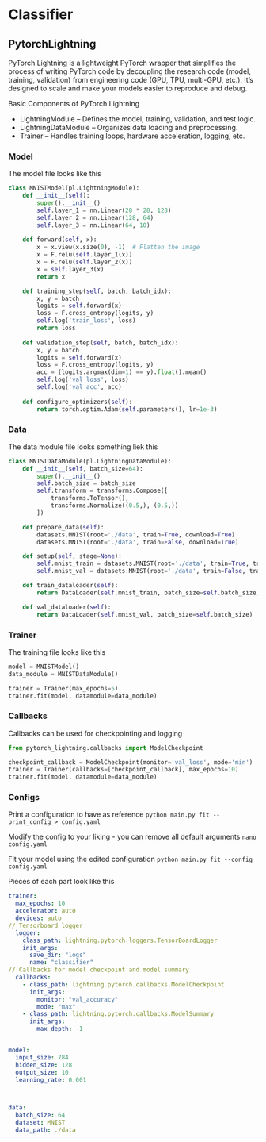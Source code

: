 # Classifier




## PytorchLightning

PyTorch Lightning is a lightweight PyTorch wrapper that simplifies the process of writing PyTorch code by decoupling the research code (model, training, validation) from engineering code (GPU, TPU, multi-GPU, etc.). It’s designed to scale and make your models easier to reproduce and debug.

Basic Components of PyTorch Lightning
* LightningModule – Defines the model, training, validation, and test logic.
* LightningDataModule – Organizes data loading and preprocessing.
* Trainer – Handles training loops, hardware acceleration, logging, etc.


### Model
The model file looks like this

```python
class MNISTModel(pl.LightningModule):
    def __init__(self):
        super().__init__()
        self.layer_1 = nn.Linear(28 * 28, 128)
        self.layer_2 = nn.Linear(128, 64)
        self.layer_3 = nn.Linear(64, 10)
    
    def forward(self, x):
        x = x.view(x.size(0), -1)  # Flatten the image
        x = F.relu(self.layer_1(x))
        x = F.relu(self.layer_2(x))
        x = self.layer_3(x)
        return x

    def training_step(self, batch, batch_idx):
        x, y = batch
        logits = self.forward(x)
        loss = F.cross_entropy(logits, y)
        self.log('train_loss', loss)
        return loss
    
    def validation_step(self, batch, batch_idx):
        x, y = batch
        logits = self.forward(x)
        loss = F.cross_entropy(logits, y)
        acc = (logits.argmax(dim=1) == y).float().mean()
        self.log('val_loss', loss)
        self.log('val_acc', acc)
    
    def configure_optimizers(self):
        return torch.optim.Adam(self.parameters(), lr=1e-3)
```
        
        
### Data
The data module file looks something liek this

```python
class MNISTDataModule(pl.LightningDataModule):
    def __init__(self, batch_size=64):
        super().__init__()
        self.batch_size = batch_size
        self.transform = transforms.Compose([
            transforms.ToTensor(),
            transforms.Normalize((0.5,), (0.5,))
        ])

    def prepare_data(self):
        datasets.MNIST(root='./data', train=True, download=True)
        datasets.MNIST(root='./data', train=False, download=True)

    def setup(self, stage=None):
        self.mnist_train = datasets.MNIST(root='./data', train=True, transform=self.transform)
        self.mnist_val = datasets.MNIST(root='./data', train=False, transform=self.transform)

    def train_dataloader(self):
        return DataLoader(self.mnist_train, batch_size=self.batch_size, shuffle=True)

    def val_dataloader(self):
        return DataLoader(self.mnist_val, batch_size=self.batch_size)
```


### Trainer
The training file looks like this

```python
model = MNISTModel()
data_module = MNISTDataModule()

trainer = Trainer(max_epochs=5)
trainer.fit(model, datamodule=data_module)
```

### Callbacks

Callbacks can be used for checkpointing and logging

```python
from pytorch_lightning.callbacks import ModelCheckpoint

checkpoint_callback = ModelCheckpoint(monitor='val_loss', mode='min')
trainer = Trainer(callbacks=[checkpoint_callback], max_epochs=10)
trainer.fit(model, datamodule=data_module)
```



### Configs

Print a configuration to have as reference
`python main.py fit --print_config > config.yaml`

Modify the config to your liking - you can remove all default arguments
`nano config.yaml`

Fit your model using the edited configuration
`python main.py fit --config config.yaml`



Pieces of each part look like this
```yaml
trainer:
  max_epochs: 10
  accelerator: auto
  devices: auto
// Tensorboard logger
  logger: 
    class_path: lightning.pytorch.loggers.TensorBoardLogger
    init_args:
      save_dir: "logs"
      name: "classifier"
// Callbacks for model checkpoint and model summary
  callbacks:
    - class_path: lightning.pytorch.callbacks.ModelCheckpoint
      init_args:
        monitor: "val_accuracy"
        mode: "max"
    - class_path: lightning.pytorch.callbacks.ModelSummary
      init_args:
        max_depth: -1


model:
  input_size: 784
  hidden_size: 128
  output_size: 10
  learning_rate: 0.001



data:
  batch_size: 64
  dataset: MNIST
  data_path: ./data
  ```